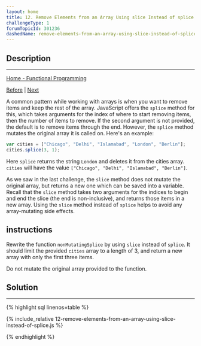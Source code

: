 ```yaml
---
layout: home
title: 12. Remove Elements from an Array Using slice Instead of splice
challengeType: 1
forumTopicId: 301236
dashedName: remove-elements-from-an-array-using-slice-instead-of-splice
---
```


<div class="row">
<div class="columnStmt" markdown="1">

## Description
------

[Home - Functional Programming](../functional-programming/README.md)

[Before](./11-return-part-of-an-array-using-the-slice-method.md)  | [Next](./13-combine-two-arrays-using-the-concat-method.md) 

A common pattern while working with arrays is when you want to remove items and keep the rest of the array. JavaScript offers the `splice` method for this, which takes arguments for the index of where to start removing items, then the number of items to remove. If the second argument is not provided, the default is to remove items through the end. However, the `splice` method mutates the original array it is called on. Here's an example:

```js
var cities = ["Chicago", "Delhi", "Islamabad", "London", "Berlin"];
cities.splice(3, 1);
```

Here `splice` returns the string `London` and deletes it from the cities array. `cities` will have the value `["Chicago", "Delhi", "Islamabad", "Berlin"]`.

As we saw in the last challenge, the `slice` method does not mutate the original array, but returns a new one which can be saved into a variable. Recall that the `slice` method takes two arguments for the indices to begin and end the slice (the end is non-inclusive), and returns those items in a new array. Using the `slice` method instead of `splice` helps to avoid any array-mutating side effects.

##  instructions 

Rewrite the function `nonMutatingSplice` by using `slice` instead of `splice`. It should limit the provided `cities` array to a length of 3, and return a new array with only the first three items.

Do not mutate the original array provided to the function.

</div>
<div class="columnSol" markdown="1">

## Solution
------

{% highlight sql linenos=table %}

{% include_relative 12-remove-elements-from-an-array-using-slice-instead-of-splice.js %}

{% endhighlight %}

</div>
</div>

